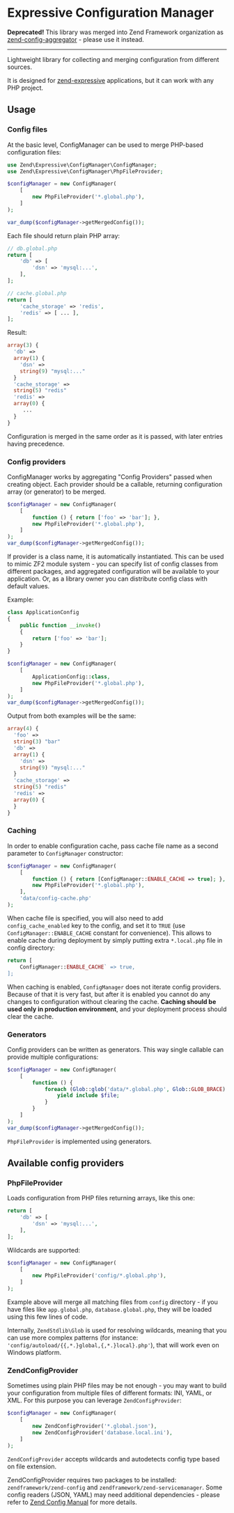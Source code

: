 Expressive Configuration Manager
================================

**Deprecated!** This library was merged into Zend Framework organization as [zend-config-aggregator](https://github.com/zendframework/zend-config-aggregator) - please use it instead.

------

Lightweight library for collecting and merging configuration from different sources. 

It is designed for [zend-expressive](https://github.com/zendframework/zend-expressive) 
applications, but it can work with any PHP project.
 
Usage
-----

### Config files

At the basic level, ConfigManager can be used to merge PHP-based configuration files: 

```php
use Zend\Expressive\ConfigManager\ConfigManager;
use Zend\Expressive\ConfigManager\PhpFileProvider;

$configManager = new ConfigManager(
    [
        new PhpFileProvider('*.global.php'),
    ]
);

var_dump($configManager->getMergedConfig());
```

Each file should return plain PHP array:

```php
// db.global.php
return [
    'db' => [
        'dsn' => 'mysql:...',
    ],    
];

// cache.global.php
return [
    'cache_storage' => 'redis',
    'redis' => [ ... ],
];
```

Result:

```php
array(3) {
  'db' =>
  array(1) {
    'dsn' =>
    string(9) "mysql:..."
  }
  'cache_storage' =>
  string(5) "redis"
  'redis' =>
  array(0) {
     ...
  }
}
```

Configuration is merged in the same order as it is passed, with later entries having precedence.

### Config providers

ConfigManager works by aggregating "Config Providers" passed when creating object. 
Each provider should be a callable, returning configuration array  (or generator) 
to be merged.

```php
$configManager = new ConfigManager(
    [
        function () { return ['foo' => 'bar']; },
        new PhpFileProvider('*.global.php'),
    ]
);
var_dump($configManager->getMergedConfig());
```

If provider is a class name, it is automatically instantiated. This can be used to mimic
ZF2 module system - you can specify list of config classes from different packages,
and aggregated configuration will be available to your application. Or, as a library
owner you can distribute config class with default values.

Example:

```php
class ApplicationConfig
{
    public function __invoke()
    {
        return ['foo' => 'bar'];
    }
}

$configManager = new ConfigManager(
    [
        ApplicationConfig::class,
        new PhpFileProvider('*.global.php'),
    ]
);
var_dump($configManager->getMergedConfig());
```

Output from both examples will be the same:

```php
array(4) {
  'foo' =>
  string(3) "bar"
  'db' =>
  array(1) {
    'dsn' =>
    string(9) "mysql:..."
  }
  'cache_storage' =>
  string(5) "redis"
  'redis' =>
  array(0) {
  }
}
```

### Caching

In order to enable configuration cache, pass cache file name as a second parameter
to `ConfigManager` constructor:

```php
$configManager = new ConfigManager(
    [
        function () { return [ConfigManager::ENABLE_CACHE => true]; },
        new PhpFileProvider('*.global.php'),
    ],
    'data/config-cache.php'
);
```

When cache file is specified, you will also need to add `config_cache_enabled` key to 
the config, and set it to `TRUE` (use `ConfigManager::ENABLE_CACHE` constant for convenience).
This allows to enable cache during deployment by simply putting extra `*.local.php` file
in config directory:

```php
return [
    ConfigManager::ENABLE_CACHE` => true,
];
```

When caching is enabled, `ConfigManager` does not iterate config providers. Because of that
it is very fast, but after it is enabled you cannot do any changes to configuration without
clearing the cache. **Caching should be used only in production environment**, and your 
deployment process should clear the cache.

### Generators

Config providers can be written as generators. This way single callable can provide 
multiple configurations:

```php
$configManager = new ConfigManager(
    [
        function () { 
            foreach (Glob::glob('data/*.global.php', Glob::GLOB_BRACE) as $file) {
                yield include $file;
            } 
        }        
    ]
);
var_dump($configManager->getMergedConfig());
```

`PhpFileProvider` is implemented using generators.


Available config providers
--------------------------

### PhpFileProvider
 
Loads configuration from PHP files returning arrays, like this one:
```php
return [
    'db' => [
        'dsn' => 'mysql:...',
    ],    
];
```

Wildcards are supported:  

```php
$configManager = new ConfigManager(
    [
        new PhpFileProvider('config/*.global.php'),        
    ]
);
```

Example above will merge all matching files from `config` directory - if you have 
files like `app.global.php`, `database.global.php`, they will be loaded using this few 
lines of code.

Internally, `ZendStdlib\Glob` is used for resolving wildcards, meaning that you can 
use more complex patterns (for instance: `'config/autoload/{{,*.}global,{,*.}local}.php'`), 
that will work even on Windows platform. 
    
### ZendConfigProvider

Sometimes using plain PHP files may be not enough - you may want to build your configuration 
from multiple files of different formats: INI, YAML, or XML. For this purpose you can 
leverage `ZendConfigProvider`:

```php
$configManager = new ConfigManager(
    [
        new ZendConfigProvider('*.global.json'),
        new ZendConfigProvider('database.local.ini'),
    ]
);
```

`ZendConfigProvider` accepts wildcards and autodetects config type based on file extension. 

ZendConfigProvider requires two packages to be installed: `zendframework/zend-config` and 
`zendframework/zend-servicemanager`. Some config readers (JSON, YAML) may need additional
dependencies - please refer to [Zend Config Manual](http://framework.zend.com/manual/current/en/index.html#zend-config)
for more details.
